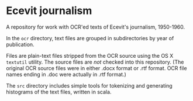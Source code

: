 # Ecevit journalism

A repository for work with OCR'ed texts of Ecevit's journalism, 1950-1960.

In the `ocr` directory, text files are grouped in subdirectories by year of publication.

Files are plain-text files stripped from the OCR source using the OS X `textutil` utility. The source files are *not* checked into this repository.  (The original OCR source files were in either .docx format or .rtf format.   OCR file names ending in .doc were actually in .rtf format.)

The `src` directory includes simple tools for tokenizing and generating histograms of the text files, written in scala.
